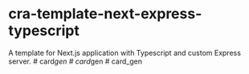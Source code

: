 # cra-template-next-express-typescript

A template for Next.js application with Typescript and custom Express server.
#   c a r d _ g e n  
 #   c a r d _ g e n  
 #   c a r d _ g e n  
 